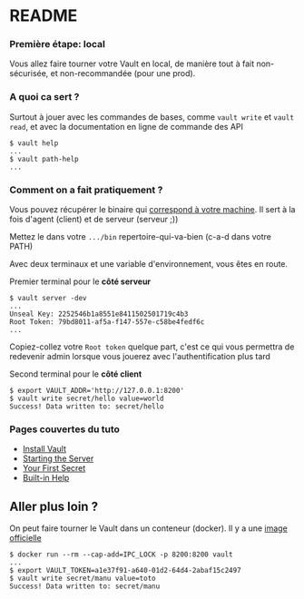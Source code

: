# README #

### Première étape: local ###

Vous allez faire tourner votre Vault en local, de manière tout à fait non-sécurisée, et non-recommandée (pour une prod).

### A quoi ca sert ? ###

Surtout à jouer avec les commandes de bases, comme `vault write` et `vault read`, et avec la documentation en ligne de commande des API

```
$ vault help
...
$ vault path-help
...
```

### Comment on a fait pratiquement ? ###


Vous pouvez récupérer le binaire qui [correspond à votre machine](https://www.vaultproject.io/downloads.html). Il sert à la fois d'agent (client) et de serveur (serveur ;))

Mettez le dans votre `.../bin` repertoire-qui-va-bien (c-a-d dans votre PATH)

Avec deux terminaux et une variable d'environnement, vous êtes en route.

Premier terminal pour le **côté serveur**
```
$ vault server -dev
...
Unseal Key: 2252546b1a8551e8411502501719c4b3
Root Token: 79bd8011-af5a-f147-557e-c58be4fedf6c
...
```

Copiez-collez votre `Root token` quelque part, c'est ce qui vous permettra de redevenir admin lorsque vous jouerez avec l'authentification plus tard

Second terminal pour le **côté client**
```
$ export VAULT_ADDR='http://127.0.0.1:8200'
$ vault write secret/hello value=world
Success! Data written to: secret/hello
```

### Pages couvertes du tuto ###

* [Install Vault](https://www.vaultproject.io/intro/getting-started/install.html)
* [Starting the Server](https://www.vaultproject.io/intro/getting-started/dev-server.html)
* [Your First Secret](https://www.vaultproject.io/intro/getting-started/first-secret.html)
* [Built-in Help](https://www.vaultproject.io/intro/getting-started/help.html)

## Aller plus loin ? ##

On peut faire tourner le Vault dans un conteneur (docker). Il y a une [image officielle](https://hub.docker.com/_/vault/)


```
$ docker run --rm --cap-add=IPC_LOCK -p 8200:8200 vault
...
$ export VAULT_TOKEN=a1e37f91-a640-01d2-64d4-2abaf15c2497
$ vault write secret/manu value=toto
Success! Data written to: secret/manu
```
